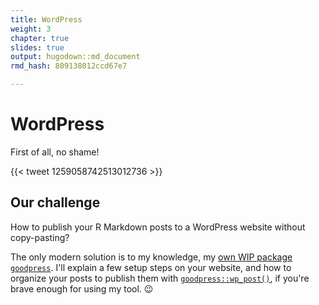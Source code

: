 ```yaml
---
title: WordPress
weight: 3
chapter: true
slides: true
output: hugodown::md_document
rmd_hash: 809138012ccd67e7

---
```


WordPress
=========

First of all, no shame!

{{< tweet 1259058742513012736 >}}

Our challenge
-------------

How to publish your R Markdown posts to a WordPress website without copy-pasting?

The only modern solution is to my knowledge, my [own WIP package `goodpress`](https://github.com/maelle/goodpress). I'll explain a few setup steps on your website, and how to organize your posts to publish them with [`goodpress::wp_post()`](https://rdrr.io/pkg/goodpress/man/wp_post.html), if you're brave enough for using my tool. :wink:

